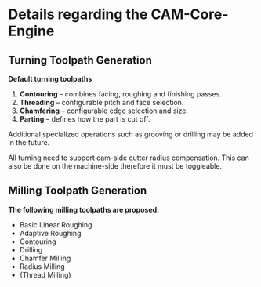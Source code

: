# Details regarding the CAM-Core-Engine
## Turning Toolpath Generation
**Default turning toolpaths**
1. **Contouring** – combines facing, roughing and finishing passes.
2. **Threading** – configurable pitch and face selection.
3. **Chamfering** – configurable edge selection and size.
4. **Parting** – defines how the part is cut off.

Additional specialized operations such as grooving or drilling may be added in the future.

All turning need to support cam-side cutter radius compensation. This can also be done on the machine-side therefore it must be toggleable.

## Milling Toolpath Generation
**The following milling toolpaths are proposed:**
* Basic Linear Roughing
* Adaptive Roughing
* Contouring
* Drilling
* Chamfer Milling
* Radius Milling
* (Thread Milling)

